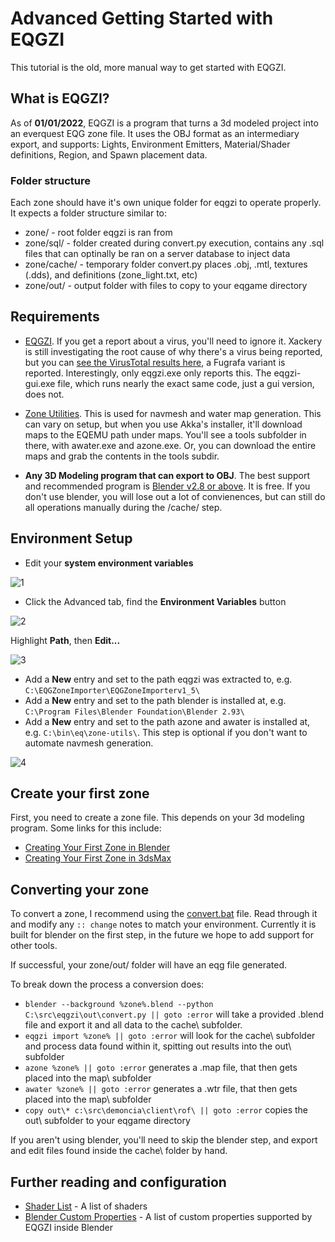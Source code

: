 # Advanced Getting Started with EQGZI

This tutorial is the old, more manual way to get started with EQGZI.

## What is EQGZI?

As of **01/01/2022**, EQGZI is a program that turns a 3d modeled project into an everquest EQG zone file. It uses the OBJ format as an intermediary export, and supports: Lights, Environment Emitters, Material/Shader definitions, Region, and Spawn placement data.

### Folder structure

Each zone should have it's own unique folder for eqgzi to operate properly. It expects a folder structure similar to:

- zone/ - root folder eqgzi is ran from
- zone/sql/ - folder created during convert.py execution, contains any .sql files that can optinally be ran on a server database to inject data
- zone/cache/ - temporary folder convert.py places .obj, .mtl, textures (.dds), and definitions (zone_light.txt, etc)
- zone/out/ - output folder with files to copy to your eqgame directory

## Requirements

  
- [EQGZI](https://github.com/xackery/eqgzi/releases). If you get a report about a virus, you'll need to ignore it. Xackery is still investigating the root cause of why there's a virus being reported, but you can [see the VirusTotal results here](https://www.virustotal.com/gui/file-analysis/MTk1MGE1MWQ1ZTEwNzY3MzQwYTJmZjkyZDEyYzc0Nzc6MTY0MTA3NDAzNQ==), a Fugrafa variant is reported. Interestingly, only eqgzi.exe only reports this. The eqgzi-gui.exe file, which runs nearly the exact same code, just a gui version, does not.

- [Zone Utilities](https://github.com/Akkadius/EQEmuMaps). This is used for navmesh and water map generation. This can vary on setup, but when you use Akka's installer, it'll download maps to the EQEMU path under maps. You'll see a tools subfolder in there, with awater.exe and azone.exe. Or, you can download the entire maps and grab the contents in the tools subdir.

- **Any 3D Modeling program that can export to OBJ**. The best support and recommended program is [Blender v2.8 or above](https://www.blender.org/download/). It is free. If you don't use blender, you will lose out a lot of convienences, but can still do all operations manually during the /cache/ step.

## Environment Setup

- Edit your **system environment variables**

![1](https://myimages.bravenet.com/264/906/210/2/RKK_1640763788.png)

- Click the Advanced tab, find the **Environment Variables** button

![2](https://myimages.bravenet.com/264/906/210/2/QAJ_1640763921.png)

Highlight **Path**, then **Edit...**

![3](https://myimages.bravenet.com/264/906/210/2/CMI_1640764139.png)

- Add a **New** entry and set to the path eqgzi was extracted to, e.g. `C:\EQGZoneImporter\EQGZoneImporterv1_5\`
- Add a **New** entry and set to the path blender is installed at, e.g. `C:\Program Files\Blender Foundation\Blender 2.93\` 
- Add a **New** entry and set to the path azone and awater is installed at, e.g. `C:\bin\eq\zone-utils\`. This step is optional if you don't want to automate navmesh generation.

![4](https://myimages.bravenet.com/264/906/210/2/UAA_1640764447.png)

## Create your first zone

First, you need to create a zone file. This depends on your 3d modeling program. Some links for this include:

- [Creating Your First Zone in Blender](blender-first-zone.md)
- [Creating Your First Zone in 3dsMax](3dsmax-first-zone.md)

## Converting your zone

To convert a zone, I recommend using the [convert.bat](https://raw.githubusercontent.com/demoncia/zone/main/convert.bat) file. Read through it and modify any `:: change` notes to match your environment. Currently it is built for blender on the first step, in the future we hope to add support for other tools.

If successful, your zone/out/ folder will have an eqg file generated.

To break down the process a conversion does:

- `blender --background %zone%.blend --python C:\src\eqgzi\out\convert.py || goto :error` will take a provided .blend file and export it and all data to the cache\ subfolder.
- `eqgzi import %zone% || goto :error` will look for the cache\ subfolder and process data found within it, spitting out results into the out\ subfolder
- `azone %zone% || goto :error` generates a .map file, that then gets placed into the map\ subfolder
- `awater %zone% || goto :error` generates a .wtr file, that then gets placed into the map\ subfolder
- `copy out\* c:\src\demoncia\client\rof\ || goto :error` copies the out\ subfolder to your eqgame directory

If you aren't using blender, you'll need to skip the blender step, and export and edit files found inside the cache\ folder by hand.

## Further reading and configuration

- [Shader List](shader-list.md) - A list of shaders
- [Blender Custom Properties](blender-custom-properties.md) - A list of custom properties supported by EQGZI inside Blender